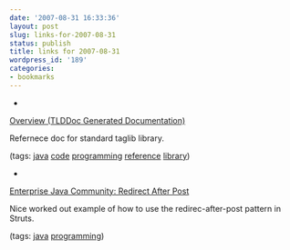 ```yaml
---
date: '2007-08-31 16:33:36'
layout: post
slug: links-for-2007-08-31
status: publish
title: links for 2007-08-31
wordpress_id: '189'
categories:
- bookmarks
---
```



	
  * 
		

[Overview (TLDDoc Generated Documentation)](http://java.sun.com/products/jsp/jstl/1.1/docs/tlddocs/index.html)


		

Refernece doc for standard taglib library.


		

(tags: [java](http://del.icio.us/eob/java) [code](http://del.icio.us/eob/code) [programming](http://del.icio.us/eob/programming) [reference](http://del.icio.us/eob/reference) [library](http://del.icio.us/eob/library))


	

	
  * 
		

[Enterprise Java Community: Redirect After Post](http://www.theserverside.com/tt/articles/article.tss?l=RedirectAfterPost2)


		

Nice worked out example of how to use the redirec-after-post pattern in Struts.


		

(tags: [java](http://del.icio.us/eob/java) [programming](http://del.icio.us/eob/programming))


	



